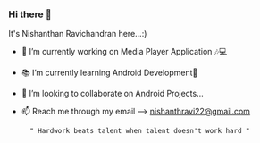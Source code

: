 ### Hi there 👋

<!--
**nishanthravi22/nishanthravi22** is a ✨ _special_ ✨ repository because its `README.md` (this file) appears on your GitHub profile.-->
 
 It's Nishanthan Ravichandran here...:)

- 🔭 I’m currently working on Media Player Application 🎶💻
- 📚 I’m currently learning Android Development📲
- 👯 I’m looking to collaborate on Android Projects...
- 📫 Reach me through my email --> nishanthravi22@gmail.com
       
        " Hardwork beats talent when talent doesn't work hard "


